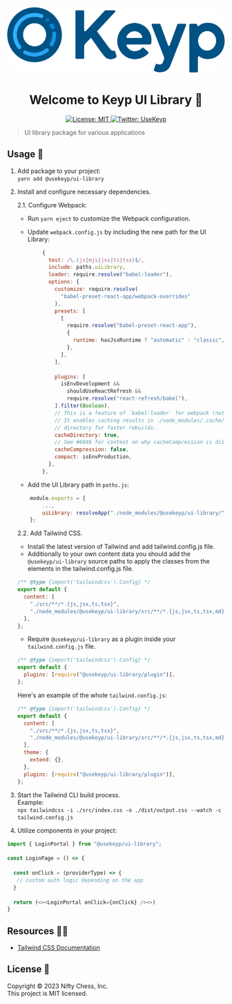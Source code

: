 <h1 align="center"><img width="600" style="border-radius: 30px;" src="https://raw.githubusercontent.com/UseKeyp/.github/main/Keyp-Logo-Color.svg"/></h1>
<h1 align="center">Welcome to Keyp UI Library 👋</h1>
<p align="center">
  <a href="#" target="_blank">
    <img alt="License: MIT" src="https://img.shields.io/badge/License-MIT-blue.svg" />
  </a>
  <a href="https://twitter.com/UseKeyp" target="_blank">
    <img alt="Twitter: UseKeyp" src="https://img.shields.io/twitter/follow/UseKeyp.svg?style=social" />
  </a>
</p>

> UI library package for various applications

## Usage 📖

1.  Add package to your project:  
    `yarn add @usekeyp/ui-library`

2.  Install and configure necessary dependencies.

    2.1. Configure Webpack:

    - Run `yarn eject` to customize the Webpack configuration.

    - Update `webpack.config.js` by including the new path for the UI Library:

    ```js
            {
              test: /\.(js|mjs|jsx|ts|tsx)$/,
              include: paths.uiLibrary,
              loader: require.resolve("babel-loader"),
              options: {
                customize: require.resolve(
                  "babel-preset-react-app/webpack-overrides"
                ),
                presets: [
                  [
                    require.resolve("babel-preset-react-app"),
                    {
                      runtime: hasJsxRuntime ? "automatic" : "classic",
                    },
                  ],
                ],

                plugins: [
                  isEnvDevelopment &&
                    shouldUseReactRefresh &&
                    require.resolve("react-refresh/babel"),
                ].filter(Boolean),
                // This is a feature of `babel-loader` for webpack (not Babel itself).
                // It enables caching results in ./node_modules/.cache/babel-loader/
                // directory for faster rebuilds.
                cacheDirectory: true,
                // See #6846 for context on why cacheCompression is disabled
                cacheCompression: false,
                compact: isEnvProduction,
              },
            },
    ```

    - Add the UI Library path in `paths.js`:

    ```js
        module.exports = {
            ...,
            uiLibrary: resolveApp("./node_modules/@usekeyp/ui-library/"),
        };
    ```

    2.2. Add Tailwind CSS.

    - Install the latest version of Tailwind and add tailwind.config.js file.
    - Additionally to your own content data you should add the `@usekeyp/ui-library` source paths to apply the classes from the elements in the tailwind.config.js file.

    ```js
    /** @type {import('tailwindcss').Config} */
    export default {
      content: [
        "./src/**/*.{js,jsx,ts,tsx}",
        "./node_modules/@usekeyp/ui-library/src/**/*.{js,jsx,ts,tsx,md}",
      ],
    };
    ```

    - Require `@usekeyp/ui-library` as a plugin inside your `tailwind.config.js` file.

    ```js
    /** @type {import('tailwindcss').Config} */
    export default {
      plugins: [require("@usekeyp/ui-library/plugin")],
    };
    ```

    Here's an example of the whole `tailwind.config.js`:

    ```js
    /** @type {import('tailwindcss').Config} */
    export default {
      content: [
        "./src/**/*.{js,jsx,ts,tsx}",
        "./node_modules/@usekeyp/ui-library/src/**/*.{js,jsx,ts,tsx,md}",
      ],
      theme: {
        extend: {},
      },
      plugins: [require("@usekeyp/ui-library/plugin")],
    };
    ```

3.  Start the Tailwind CLI build process.  
    Example:  
    `npx tailwindcss -i ./src/index.css -o ./dist/output.css --watch -c tailwind.config.js`

4.  Utilize components in your project:

```js
import { LoginPortal } from "@usekeyp/ui-library";

const LoginPage = () => {

  const onClick = (providerType) => {
   // custom auth logic depending on the app
  }

  return (<><LoginPortal onClick={onClick} /><>)
}

```

## Resources 🧑‍💻

- [Tailwind CSS Documentation](https://tailwindcss.com/docs/installation)

## License 📝

Copyright © 2023 Nifty Chess, Inc.<br />
This project is MIT licensed.

[sponsor-keyp]: https://UseKeyp.com
